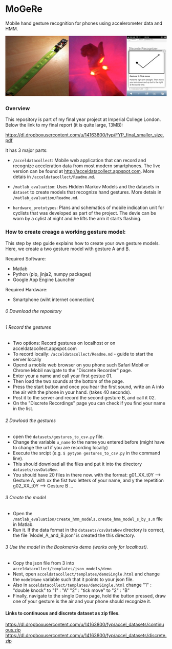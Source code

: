 MoGeRe
======

Mobile hand gesture recognition for phones using accelerometer data and HMM.

![banner image](hardware_prototypes/banner.jpg?raw=true)

### Overview
This repository is part of my final year project at Imperial College London.
Below the link to my final report (it is quite large, 13MB):

https://dl.dropboxusercontent.com/u/14163800/fyp/FYP_final_smaller_size.pdf

It has 3 major parts:

- `/acceldatacollect`: Mobile web application that can record and recognize acceleration data from 
most modern smartphones. The live version can be found at http://acceldatacollect.appspot.com.
More detais in `/acceldatacollect/Readme.md`. 

- `/matlab_evaluation`: Uses Hidden Markov Models and the datasets in `dataset` to create models that 
recognize hand gestures. More detais in `/matlab_evaluation/Readme.md`.

- `hardware_prototypes`: Plans and schematics of mobile indication unit for cyclists that was 
developed as part of the project. The devie can be worn by a cylist at night and he lifts the arm
it starts flashing. 


### How to create creage a working gesture model:
This step by step guide explains how to create your own gesture models. Here, we create a two gesture 
model with gesture A and B. 

Required Software:
- Matlab
- Python (pip, jinja2, numpy packages)
- Google App Engine Launcher

Required Hardware:
- Smartphone (wiht internet connection)

###### 0 Download the repository

###### 1 Record the gestures 
- Two options: Record gestures on localhost or on acceldatacollect.appspot.com
- To record locally: `/acceldatacollect/Readme.md` - guide to start the server locally
- Opend a mobile web browser on you phone such Safari Mobil or Chrome Mobil navigate to the "Discrete Recorder" page.
- Enter your a name and call your first gestue 01. 
- Then load the two sounds at the bottom of the page. 
- Press the start button and once you hear the first sound, write an A into the air with the phone in your hand. (takes 40 seconds).
- Post it to the server and record the second gesture B, and call it 02. 
- On the "Discrete Recordings" page you can check if you find your name in the list. 

###### 2 Dowload the gestures
- open the `datasets/gestures_to_csv.py` file.
- Change the variable `u_name` to the name you entered before (might have to change the url if you are recording locally)
- Execute the srcipt (e.g. `$ pytyon gestures_to_csv.py` in the command line).
- This should download all the files and put it into the directory `datasets/csvDataNew`. 
- You should have 20 files in there now. with the format:
		g01_XX_t0Y --> Gesture A, with xx the fist two letters of your name, and y the repetition
		g02_XX_t0Y --> Gesture B ...

###### 3 Create the model
- Open the `/matlab_evaluation/create_hmm_models.create_hmm_model_s_by_s.m` file in Matlab. 
- Run it. If the data format in the `datasets/csvDataNew` directory is correct, the file 
`Model_A_and_B.json' is created the this directory.  

###### 3 Use the model in the Bookmarks demo (works only for localhost). 
- Copy the json file from 3 into `acceldatacollect/templates/json_models/demo`
- Next, open `acceldatacollect/templates/demoSingle.html` and change the `modelName` variable such that it points to your json file. 
- Also in `acceldatacollect/templates/demoSingle.html` change
		"1" : "double knock" to "1" : "A"
  		"2" : "tick move"    to "2" : "B"
- Finally, navigate to the single Demo page, hold the button pressed, draw one of your gesture is the air and your phone should recognize it. 









#### Links to continuous and discrete dataset as zip files. 
https://dl.dropboxusercontent.com/u/14163800/fyp/accel_datasets/continuous.zip
https://dl.dropboxusercontent.com/u/14163800/fyp/accel_datasets/discrete.zip

